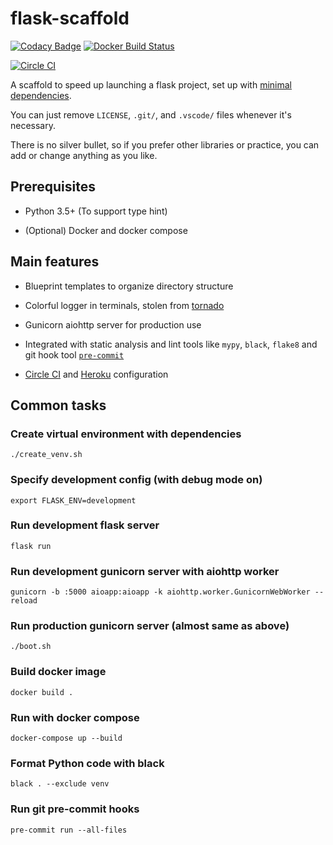 # flask-scaffold

[![Codacy Badge](https://api.codacy.com/project/badge/Grade/81fa5c454ada4729bdbc3c1d8b2722bd)](https://app.codacy.com/app/kigawas/flask-scaffold?utm_source=github.com&utm_medium=referral&utm_content=kigawas/flask-scaffold&utm_campaign=Badge_Grade_Dashboard)
[![Docker Build Status](https://img.shields.io/docker/build/kigawas/flask-scaffold.svg)](https://hub.docker.com/r/kigawas/flask-scaffold/)

[![Circle CI](https://img.shields.io/circleci/project/github/kigawas/flask-scaffold.svg)](https://circleci.com/gh/kigawas/flask-scaffold)

A scaffold to speed up launching a flask project, set up with [minimal dependencies](https://github.com/kigawas/flask-scaffold/blob/master/requirements-dev.txt).

You can just remove `LICENSE`, `.git/`, and `.vscode/` files whenever it's necessary.

There is no silver bullet, so if you prefer other libraries or practice, you can add or change anything as you like.

## Prerequisites

-   Python 3.5+ (To support type hint)

-   (Optional) Docker and docker compose

## Main features

-   Blueprint templates to organize directory structure

-   Colorful logger in terminals, stolen from [tornado](https://github.com/tornadoweb/tornado/blob/master/tornado/log.py)

-   Gunicorn aiohttp server for production use

-   Integrated with static analysis and lint tools like `mypy`, `black`, `flake8` and git hook tool [`pre-commit`](https://pre-commit.com/#intro)

-   [Circle CI](https://circleci.com/gh/kigawas/flask-scaffold/) and [Heroku](https://scaffold-flask.herokuapp.com/) configuration

## Common tasks

### Create virtual environment with dependencies

    ./create_venv.sh

### Specify development config (with debug mode on)

    export FLASK_ENV=development

### Run development flask server

    flask run

### Run development gunicorn server with aiohttp worker

    gunicorn -b :5000 aioapp:aioapp -k aiohttp.worker.GunicornWebWorker --reload

### Run production gunicorn server (almost same as above)

    ./boot.sh

### Build docker image

    docker build .

### Run with docker compose

    docker-compose up --build

### Format Python code with black

    black . --exclude venv

### Run git pre-commit hooks

    pre-commit run --all-files
